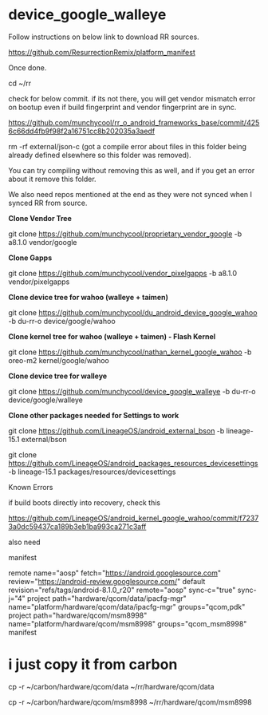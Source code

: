 # device_google_walleye

Follow instructions on below link to download RR sources.

https://github.com/ResurrectionRemix/platform_manifest

Once done.

cd ~/rr

check for below commit. if its not there, you will get vendor mismatch error on bootup even if build fingerprint and vendor fingerprint are in sync.

https://github.com/munchycool/rr_o_android_frameworks_base/commit/4256c66dd4fb9f98f2a16751cc8b202035a3aedf

rm -rf external/json-c (got a compile error about files in this folder being already defined elsewhere so this folder was removed).

You can try compiling without removing this as well, and if you get an error about it remove this folder.

We also need repos mentioned at the end as they were not synced when I synced RR from source.


**Clone Vendor Tree**

git clone https://github.com/munchycool/proprietary_vendor_google -b a8.1.0 vendor/google

**Clone Gapps**

git clone https://github.com/munchycool/vendor_pixelgapps -b a8.1.0 vendor/pixelgapps

**Clone device tree for wahoo (walleye + taimen)**

git clone https://github.com/munchycool/du_android_device_google_wahoo -b du-rr-o device/google/wahoo

**Clone kernel tree for wahoo (walleye + taimen) - Flash Kernel**

git clone https://github.com/munchycool/nathan_kernel_google_wahoo -b oreo-m2 kernel/google/wahoo

**Clone device tree for walleye**

git clone https://github.com/munchycool/device_google_walleye -b du-rr-o device/google/walleye


**Clone other packages needed for Settings to work**

git clone https://github.com/LineageOS/android_external_bson -b lineage-15.1 external/bson

git clone https://github.com/LineageOS/android_packages_resources_devicesettings -b lineage-15.1 packages/resources/devicesettings

Known Errors

if build boots directly into recovery, check this

https://github.com/LineageOS/android_kernel_google_wahoo/commit/f72373a0dc59437ca189b3eb1ba993ca271c3aff

also need

manifest

remote name="aosp" fetch="https://android.googlesource.com" review="https://android-review.googlesource.com/" default revision="refs/tags/android-8.1.0_r20" remote="aosp" sync-c="true" sync-j="4" project path="hardware/qcom/data/ipacfg-mgr" name="platform/hardware/qcom/data/ipacfg-mgr" groups="qcom,pdk" project path="hardware/qcom/msm8998" name="platform/hardware/qcom/msm8998" groups="qcom_msm8998" manifest

# i just copy it from carbon 

cp -r ~/carbon/hardware/qcom/data ~/rr/hardware/qcom/data

cp -r ~/carbon/hardware/qcom/msm8998 ~/rr/hardware/qcom/msm8998
